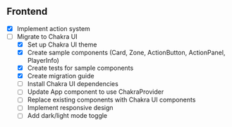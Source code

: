 ## Frontend

- [x] Implement action system
- [ ] Migrate to Chakra UI
  - [x] Set up Chakra UI theme
  - [x] Create sample components (Card, Zone, ActionButton, ActionPanel, PlayerInfo)
  - [x] Create tests for sample components
  - [x] Create migration guide
  - [ ] Install Chakra UI dependencies
  - [ ] Update App component to use ChakraProvider
  - [ ] Replace existing components with Chakra UI components
  - [ ] Implement responsive design
  - [ ] Add dark/light mode toggle 